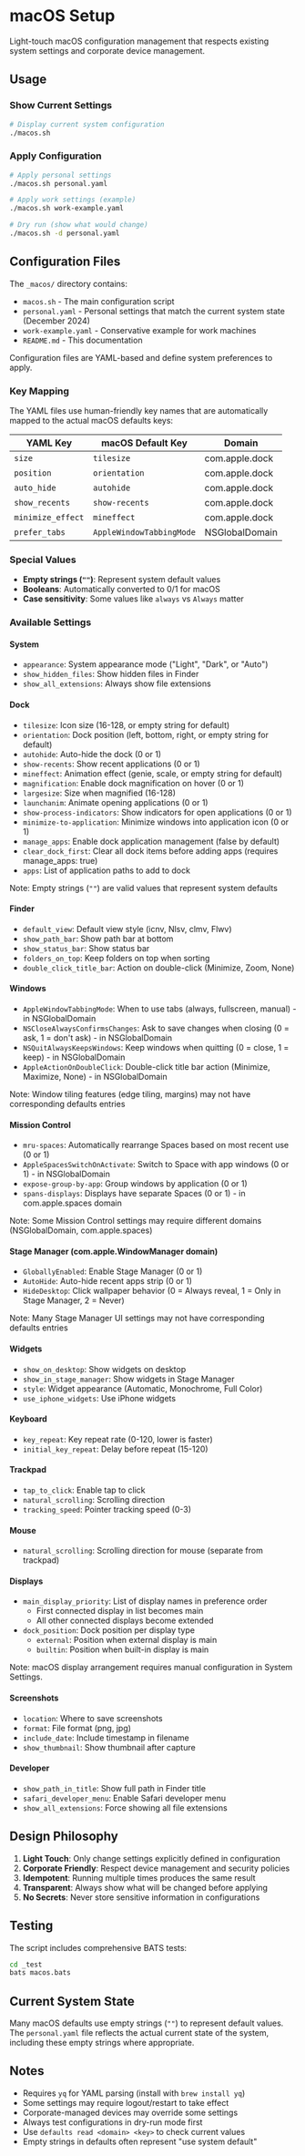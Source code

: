 # macOS Setup

Light-touch macOS configuration management that respects existing system settings and corporate device management.

## Usage

### Show Current Settings

```bash
# Display current system configuration
./macos.sh
```

### Apply Configuration

```bash
# Apply personal settings
./macos.sh personal.yaml

# Apply work settings (example)
./macos.sh work-example.yaml

# Dry run (show what would change)
./macos.sh -d personal.yaml
```

## Configuration Files

The `_macos/` directory contains:
- `macos.sh` - The main configuration script
- `personal.yaml` - Personal settings that match the current system state (December 2024)
- `work-example.yaml` - Conservative example for work machines
- `README.md` - This documentation

Configuration files are YAML-based and define system preferences to apply.

### Key Mapping

The YAML files use human-friendly key names that are automatically mapped to the actual macOS defaults keys:

| YAML Key | macOS Default Key | Domain |
|----------|-------------------|--------|
| `size` | `tilesize` | com.apple.dock |
| `position` | `orientation` | com.apple.dock |
| `auto_hide` | `autohide` | com.apple.dock |
| `show_recents` | `show-recents` | com.apple.dock |
| `minimize_effect` | `mineffect` | com.apple.dock |
| `prefer_tabs` | `AppleWindowTabbingMode` | NSGlobalDomain |

### Special Values

- **Empty strings (`""`)**: Represent system default values
- **Booleans**: Automatically converted to 0/1 for macOS
- **Case sensitivity**: Some values like `always` vs `Always` matter

### Available Settings

#### System
- `appearance`: System appearance mode ("Light", "Dark", or "Auto")
- `show_hidden_files`: Show hidden files in Finder
- `show_all_extensions`: Always show file extensions

#### Dock
- `tilesize`: Icon size (16-128, or empty string for default)
- `orientation`: Dock position (left, bottom, right, or empty string for default)
- `autohide`: Auto-hide the dock (0 or 1)
- `show-recents`: Show recent applications (0 or 1)
- `mineffect`: Animation effect (genie, scale, or empty string for default)
- `magnification`: Enable dock magnification on hover (0 or 1)
- `largesize`: Size when magnified (16-128)
- `launchanim`: Animate opening applications (0 or 1)
- `show-process-indicators`: Show indicators for open applications (0 or 1)
- `minimize-to-application`: Minimize windows into application icon (0 or 1)
- `manage_apps`: Enable dock application management (false by default)
- `clear_dock_first`: Clear all dock items before adding apps (requires manage_apps: true)
- `apps`: List of application paths to add to dock

Note: Empty strings (`""`) are valid values that represent system defaults

#### Finder
- `default_view`: Default view style (icnv, Nlsv, clmv, Flwv)
- `show_path_bar`: Show path bar at bottom
- `show_status_bar`: Show status bar
- `folders_on_top`: Keep folders on top when sorting
- `double_click_title_bar`: Action on double-click (Minimize, Zoom, None)

#### Windows
- `AppleWindowTabbingMode`: When to use tabs (always, fullscreen, manual) - in NSGlobalDomain
- `NSCloseAlwaysConfirmsChanges`: Ask to save changes when closing (0 = ask, 1 = don't ask) - in NSGlobalDomain
- `NSQuitAlwaysKeepsWindows`: Keep windows when quitting (0 = close, 1 = keep) - in NSGlobalDomain
- `AppleActionOnDoubleClick`: Double-click title bar action (Minimize, Maximize, None) - in NSGlobalDomain

Note: Window tiling features (edge tiling, margins) may not have corresponding defaults entries

#### Mission Control
- `mru-spaces`: Automatically rearrange Spaces based on most recent use (0 or 1)
- `AppleSpacesSwitchOnActivate`: Switch to Space with app windows (0 or 1) - in NSGlobalDomain
- `expose-group-by-app`: Group windows by application (0 or 1)
- `spans-displays`: Displays have separate Spaces (0 or 1) - in com.apple.spaces domain

Note: Some Mission Control settings may require different domains (NSGlobalDomain, com.apple.spaces)

#### Stage Manager (com.apple.WindowManager domain)
- `GloballyEnabled`: Enable Stage Manager (0 or 1)
- `AutoHide`: Auto-hide recent apps strip (0 or 1)
- `HideDesktop`: Click wallpaper behavior (0 = Always reveal, 1 = Only in Stage Manager, 2 = Never)

Note: Many Stage Manager UI settings may not have corresponding defaults entries

#### Widgets
- `show_on_desktop`: Show widgets on desktop
- `show_in_stage_manager`: Show widgets in Stage Manager
- `style`: Widget appearance (Automatic, Monochrome, Full Color)
- `use_iphone_widgets`: Use iPhone widgets

#### Keyboard
- `key_repeat`: Key repeat rate (0-120, lower is faster)
- `initial_key_repeat`: Delay before repeat (15-120)

#### Trackpad
- `tap_to_click`: Enable tap to click
- `natural_scrolling`: Scrolling direction
- `tracking_speed`: Pointer tracking speed (0-3)

#### Mouse
- `natural_scrolling`: Scrolling direction for mouse (separate from trackpad)

#### Displays
- `main_display_priority`: List of display names in preference order
  - First connected display in list becomes main
  - All other connected displays become extended
- `dock_position`: Dock position per display type
  - `external`: Position when external display is main
  - `builtin`: Position when built-in display is main

Note: macOS display arrangement requires manual configuration in System Settings.

#### Screenshots
- `location`: Where to save screenshots
- `format`: File format (png, jpg)
- `include_date`: Include timestamp in filename
- `show_thumbnail`: Show thumbnail after capture

#### Developer
- `show_path_in_title`: Show full path in Finder title
- `safari_developer_menu`: Enable Safari developer menu
- `show_all_extensions`: Force showing all file extensions

## Design Philosophy

1. **Light Touch**: Only change settings explicitly defined in configuration
2. **Corporate Friendly**: Respect device management and security policies
3. **Idempotent**: Running multiple times produces the same result
4. **Transparent**: Always show what will be changed before applying
5. **No Secrets**: Never store sensitive information in configurations

## Testing

The script includes comprehensive BATS tests:

```bash
cd _test
bats macos.bats
```

## Current System State

Many macOS defaults use empty strings (`""`) to represent default values. The `personal.yaml` file reflects the actual current state of the system, including these empty strings where appropriate.

## Notes

- Requires `yq` for YAML parsing (install with `brew install yq`)
- Some settings may require logout/restart to take effect
- Corporate-managed devices may override some settings
- Always test configurations in dry-run mode first
- Use `defaults read <domain> <key>` to check current values
- Empty strings in defaults often represent "use system default"